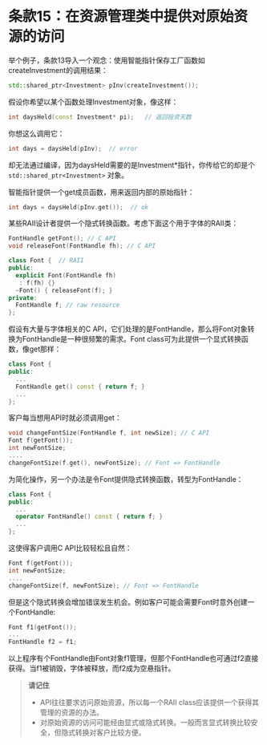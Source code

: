 # 条款15：在资源管理类中提供对原始资源的访问

举个例子，条款13导入一个观念：使用智能指针保存工厂函数如createInvestment的调用结果：

```cpp
std::shared_ptr<Investment> pInv(createInvestment());
```

假设你希望以某个函数处理Investment对象，像这样：

```cpp
int daysHeld(const Investment* pi);   // 返回投资天数
```

你想这么调用它：

```cpp
int days = daysHeld(pInv);  // error
```

却无法通过编译，因为daysHeld需要的是Investment*指针，你传给它的却是个 `std::shared_ptr<Investment>` 对象。

智能指针提供一个get成员函数，用来返回内部的原始指针：

```cpp
int days = daysHeld(pInv.get());  // ok
```

某些RAII设计者提供一个隐式转换函数。考虑下面这个用于字体的RAII类：

```cpp
FontHandle getFont(); // C API
void releaseFont(FontHandle fh); // C API

class Font {  // RAII
public:
  explicit Font(FontHandle fh)
   : f(fh) {}
  ~Font() { releaseFont(f); } 
private:
  FontHandle f; // raw resource
};
```

假设有大量与字体相关的C API，它们处理的是FontHandle，那么将Font对象转换为FontHandle是一种很频繁的需求。Font class可为此提供一个显式转换函数，像get那样：

```cpp
class Font {
public:
  ...
  FontHandle get() const { return f; }
  ...
};
```

客户每当想用API时就必须调用get：

```cpp
void changeFontSize(FontHandle f, int newSize); // C API
Font f(getFont());
int newFontSize;
....
changeFontSize(f.get(), newFontSize); // Font => FontHandle
```

为简化操作，另一个办法是令Font提供隐式转换函数，转型为FontHandle：

```cpp
class Font {
public:
  ...
  operator FontHandle() const { return f; }
  ...
};
```

这使得客户调用C API比较轻松且自然：

```cpp
Font f(getFont());
int newFontSize;
....
changeFontSize(f, newFontSize); // Font => FontHandle
```

但是这个隐式转换会增加错误发生机会。例如客户可能会需要Font时意外创建一个FontHandle:

```cpp
Font f1(getFont());
...
FontHandle f2 = f1;
```

以上程序有个FontHandle由Font对象f1管理，但那个FontHandle也可通过f2直接获得。当f1被销毁，字体被释放，而f2成为空悬指针。

> **请记住**
>
> - API往往要求访问原始资源，所以每一个RAII class应该提供一个获得其管理的资源的办法。
> - 对原始资源的访问可能经由显式或隐式转换。一般而言显式转换比较安全，但隐式转换对客户比较方便。